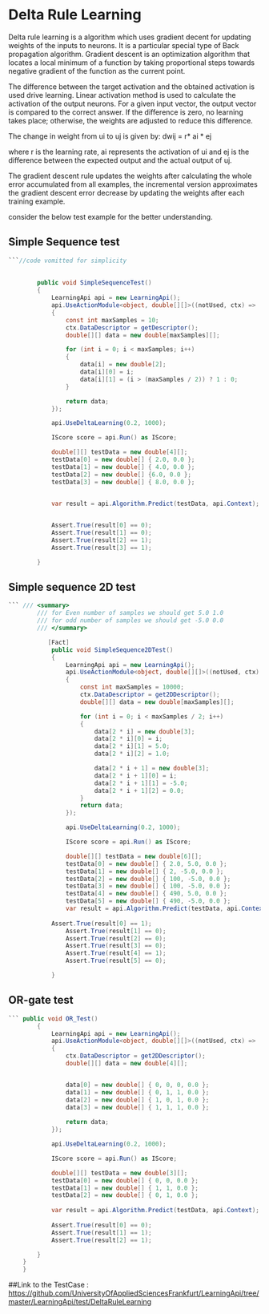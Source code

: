 # Delta Rule Learning

Delta rule learning is a algorithm which uses gradient decent for updating weights of the inputs to neurons. It is a particular special type of Back propagation algorithm. Gradient descent is an optimization algorithm that locates a local minimum of a function by taking proportional steps towards negative gradient of the function as the current point.

The difference between the target activation and the obtained activation is used drive learning. Linear activation method is used to calculate the activation of the output neurons. For a given input vector, the output vector is compared to the correct answer. If the difference is zero, no learning takes place; otherwise, the weights are adjusted to reduce this difference. 

The change in weight from ui to uj is given by: 
                                      dwij = r* ai * ej 
                                      
where r is the learning rate, ai represents the activation of ui and ej is the difference between the expected output and the actual output of uj.

The gradient descent rule updates the weights after calculating the whole error accumulated from all examples, the incremental version approximates the gradient descent error decrease by updating the weights after each training example.

consider the below test example for the better understanding.

## Simple Sequence test

~~~csharp
```//code vomitted for simplicity
   
      
        public void SimpleSequenceTest()
        {
            LearningApi api = new LearningApi();
            api.UseActionModule<object, double[][]>((notUsed, ctx) =>
            {
                const int maxSamples = 10;
                ctx.DataDescriptor = getDescriptor();
                double[][] data = new double[maxSamples][];

                for (int i = 0; i < maxSamples; i++)
                {
                    data[i] = new double[2];
                    data[i][0] = i;
                    data[i][1] = (i > (maxSamples / 2)) ? 1 : 0;
                }

                return data;
            });

            api.UseDeltaLearning(0.2, 1000);

            IScore score = api.Run() as IScore;

            double[][] testData = new double[4][];
            testData[0] = new double[] { 2.0, 0.0 };
            testData[1] = new double[] { 4.0, 0.0 }; 
            testData[2] = new double[] {6.0, 0.0 };
            testData[3] = new double[] { 8.0, 0.0 };
            

            var result = api.Algorithm.Predict(testData, api.Context);


            Assert.True(result[0] == 0);
            Assert.True(result[1] == 0);
            Assert.True(result[2] == 1);
            Assert.True(result[3] == 1);

        } 
~~~~
## Simple sequence 2D test        
~~~csharp
``` /// <summary>
        /// for Even number of samples we should get 5.0 1.0
        /// for odd number of samples we should get -5.0 0.0
        /// </summary>

           [Fact]
            public void SimpleSequence2DTest()
            {
                LearningApi api = new LearningApi();
                api.UseActionModule<object, double[][]>((notUsed, ctx) =>
                {
                    const int maxSamples = 10000;
                    ctx.DataDescriptor = get2DDescriptor();
                    double[][] data = new double[maxSamples][];

                    for (int i = 0; i < maxSamples / 2; i++)
                    {
                        data[2 * i] = new double[3];
                        data[2 * i][0] = i;
                        data[2 * i][1] = 5.0;
                        data[2 * i][2] = 1.0;

                        data[2 * i + 1] = new double[3];
                        data[2 * i + 1][0] = i;
                        data[2 * i + 1][1] = -5.0;
                        data[2 * i + 1][2] = 0.0;
                    }
                    return data;
                });

                api.UseDeltaLearning(0.2, 1000);

                IScore score = api.Run() as IScore;

                double[][] testData = new double[6][];
                testData[0] = new double[] { 2.0, 5.0, 0.0 };
                testData[1] = new double[] { 2, -5.0, 0.0 };
                testData[2] = new double[] { 100, -5.0, 0.0 };
                testData[3] = new double[] { 100, -5.0, 0.0 };
                testData[4] = new double[] { 490, 5.0, 0.0 };
                testData[5] = new double[] { 490, -5.0, 0.0 };
                var result = api.Algorithm.Predict(testData, api.Context);
            
            Assert.True(result[0] == 1);
                Assert.True(result[1] == 0);
                Assert.True(result[2] == 0);
                Assert.True(result[3] == 0);
                Assert.True(result[4] == 1);
                Assert.True(result[5] == 0);

            } 
 ~~~       
## OR-gate test

~~~csharp
``` public void OR_Test()
        {
            LearningApi api = new LearningApi();
            api.UseActionModule<object, double[][]>((notUsed, ctx) =>
            {
                ctx.DataDescriptor = get2DDescriptor();
                double[][] data = new double[4][];


                data[0] = new double[] { 0, 0, 0, 0.0 };
                data[1] = new double[] { 0, 1, 1, 0.0 };
                data[2] = new double[] { 1, 0, 1, 0.0 };
                data[3] = new double[] { 1, 1, 1, 0.0 };
               
                return data;
            });

            api.UseDeltaLearning(0.2, 1000);

            IScore score = api.Run() as IScore;

            double[][] testData = new double[3][];
            testData[0] = new double[] { 0, 0, 0.0 };
            testData[1] = new double[] { 1, 1, 0.0 };
            testData[2] = new double[] { 0, 1, 0.0 };
            
            var result = api.Algorithm.Predict(testData, api.Context);
            
            Assert.True(result[0] == 0);
            Assert.True(result[1] == 1);
            Assert.True(result[2] == 1);

        }
    }
    }
 ~~~
 ##Link to the TestCase : https://github.com/UniversityOfAppliedSciencesFrankfurt/LearningApi/tree/master/LearningApi/test/DeltaRuleLearning

        

